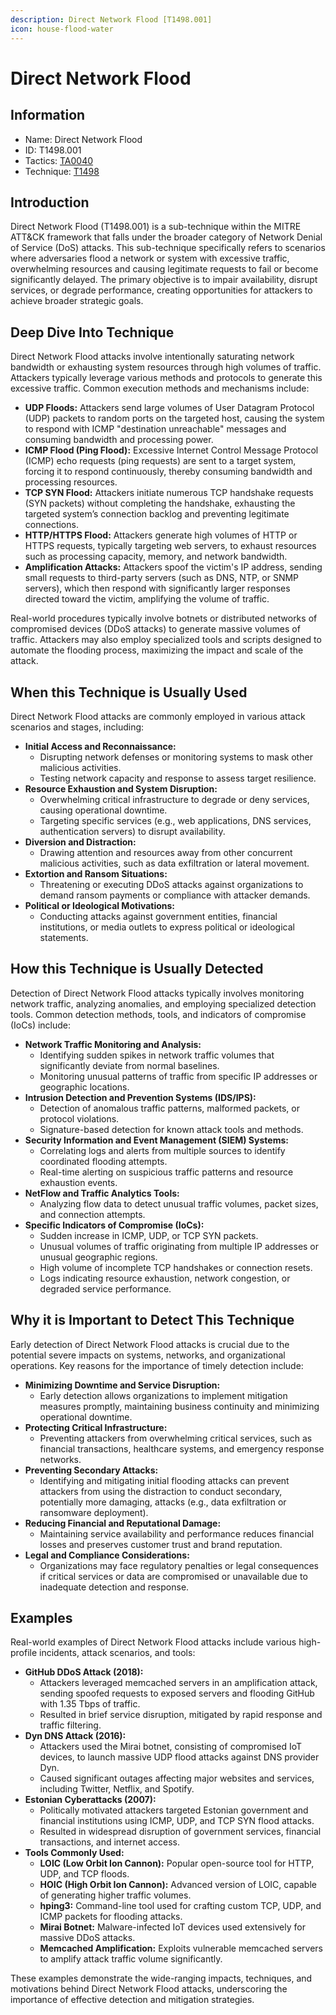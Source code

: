 ```yaml
---
description: Direct Network Flood [T1498.001]
icon: house-flood-water
---
```


# Direct Network Flood

## Information

* Name: Direct Network Flood
* ID: T1498.001
* Tactics: [TA0040](../)
* Technique: [T1498](./)

## Introduction

Direct Network Flood (T1498.001) is a sub-technique within the MITRE ATT\&CK framework that falls under the broader category of Network Denial of Service (DoS) attacks. This sub-technique specifically refers to scenarios where adversaries flood a network or system with excessive traffic, overwhelming resources and causing legitimate requests to fail or become significantly delayed. The primary objective is to impair availability, disrupt services, or degrade performance, creating opportunities for attackers to achieve broader strategic goals.

## Deep Dive Into Technique

Direct Network Flood attacks involve intentionally saturating network bandwidth or exhausting system resources through high volumes of traffic. Attackers typically leverage various methods and protocols to generate this excessive traffic. Common execution methods and mechanisms include:

* **UDP Floods:** Attackers send large volumes of User Datagram Protocol (UDP) packets to random ports on the targeted host, causing the system to respond with ICMP "destination unreachable" messages and consuming bandwidth and processing power.
* **ICMP Flood (Ping Flood):** Excessive Internet Control Message Protocol (ICMP) echo requests (ping requests) are sent to a target system, forcing it to respond continuously, thereby consuming bandwidth and processing resources.
* **TCP SYN Flood:** Attackers initiate numerous TCP handshake requests (SYN packets) without completing the handshake, exhausting the targeted system’s connection backlog and preventing legitimate connections.
* **HTTP/HTTPS Flood:** Attackers generate high volumes of HTTP or HTTPS requests, typically targeting web servers, to exhaust resources such as processing capacity, memory, and network bandwidth.
* **Amplification Attacks:** Attackers spoof the victim's IP address, sending small requests to third-party servers (such as DNS, NTP, or SNMP servers), which then respond with significantly larger responses directed toward the victim, amplifying the volume of traffic.

Real-world procedures typically involve botnets or distributed networks of compromised devices (DDoS attacks) to generate massive volumes of traffic. Attackers may also employ specialized tools and scripts designed to automate the flooding process, maximizing the impact and scale of the attack.

## When this Technique is Usually Used

Direct Network Flood attacks are commonly employed in various attack scenarios and stages, including:

* **Initial Access and Reconnaissance:**
  * Disrupting network defenses or monitoring systems to mask other malicious activities.
  * Testing network capacity and response to assess target resilience.
* **Resource Exhaustion and System Disruption:**
  * Overwhelming critical infrastructure to degrade or deny services, causing operational downtime.
  * Targeting specific services (e.g., web applications, DNS services, authentication servers) to disrupt availability.
* **Diversion and Distraction:**
  * Drawing attention and resources away from other concurrent malicious activities, such as data exfiltration or lateral movement.
* **Extortion and Ransom Situations:**
  * Threatening or executing DDoS attacks against organizations to demand ransom payments or compliance with attacker demands.
* **Political or Ideological Motivations:**
  * Conducting attacks against government entities, financial institutions, or media outlets to express political or ideological statements.

## How this Technique is Usually Detected

Detection of Direct Network Flood attacks typically involves monitoring network traffic, analyzing anomalies, and employing specialized detection tools. Common detection methods, tools, and indicators of compromise (IoCs) include:

* **Network Traffic Monitoring and Analysis:**
  * Identifying sudden spikes in network traffic volumes that significantly deviate from normal baselines.
  * Monitoring unusual patterns of traffic from specific IP addresses or geographic locations.
* **Intrusion Detection and Prevention Systems (IDS/IPS):**
  * Detection of anomalous traffic patterns, malformed packets, or protocol violations.
  * Signature-based detection for known attack tools and methods.
* **Security Information and Event Management (SIEM) Systems:**
  * Correlating logs and alerts from multiple sources to identify coordinated flooding attempts.
  * Real-time alerting on suspicious traffic patterns and resource exhaustion events.
* **NetFlow and Traffic Analytics Tools:**
  * Analyzing flow data to detect unusual traffic volumes, packet sizes, and connection attempts.
* **Specific Indicators of Compromise (IoCs):**
  * Sudden increase in ICMP, UDP, or TCP SYN packets.
  * Unusual volumes of traffic originating from multiple IP addresses or unusual geographic regions.
  * High volume of incomplete TCP handshakes or connection resets.
  * Logs indicating resource exhaustion, network congestion, or degraded service performance.

## Why it is Important to Detect This Technique

Early detection of Direct Network Flood attacks is crucial due to the potential severe impacts on systems, networks, and organizational operations. Key reasons for the importance of timely detection include:

* **Minimizing Downtime and Service Disruption:**
  * Early detection allows organizations to implement mitigation measures promptly, maintaining business continuity and minimizing operational downtime.
* **Protecting Critical Infrastructure:**
  * Preventing attackers from overwhelming critical services, such as financial transactions, healthcare systems, and emergency response networks.
* **Preventing Secondary Attacks:**
  * Identifying and mitigating initial flooding attacks can prevent attackers from using the distraction to conduct secondary, potentially more damaging, attacks (e.g., data exfiltration or ransomware deployment).
* **Reducing Financial and Reputational Damage:**
  * Maintaining service availability and performance reduces financial losses and preserves customer trust and brand reputation.
* **Legal and Compliance Considerations:**
  * Organizations may face regulatory penalties or legal consequences if critical services or data are compromised or unavailable due to inadequate detection and response.

## Examples

Real-world examples of Direct Network Flood attacks include various high-profile incidents, attack scenarios, and tools:

* **GitHub DDoS Attack (2018):**
  * Attackers leveraged memcached servers in an amplification attack, sending spoofed requests to exposed servers and flooding GitHub with 1.35 Tbps of traffic.
  * Resulted in brief service disruption, mitigated by rapid response and traffic filtering.
* **Dyn DNS Attack (2016):**
  * Attackers used the Mirai botnet, consisting of compromised IoT devices, to launch massive UDP flood attacks against DNS provider Dyn.
  * Caused significant outages affecting major websites and services, including Twitter, Netflix, and Spotify.
* **Estonian Cyberattacks (2007):**
  * Politically motivated attackers targeted Estonian government and financial institutions using ICMP, UDP, and TCP SYN flood attacks.
  * Resulted in widespread disruption of government services, financial transactions, and internet access.
* **Tools Commonly Used:**
  * **LOIC (Low Orbit Ion Cannon):** Popular open-source tool for HTTP, UDP, and TCP floods.
  * **HOIC (High Orbit Ion Cannon):** Advanced version of LOIC, capable of generating higher traffic volumes.
  * **hping3:** Command-line tool used for crafting custom TCP, UDP, and ICMP packets for flooding attacks.
  * **Mirai Botnet:** Malware-infected IoT devices used extensively for massive DDoS attacks.
  * **Memcached Amplification:** Exploits vulnerable memcached servers to amplify attack traffic volume significantly.

These examples demonstrate the wide-ranging impacts, techniques, and motivations behind Direct Network Flood attacks, underscoring the importance of effective detection and mitigation strategies.
